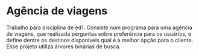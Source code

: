 # Agência de viagens
Trabalho para disciplina de ed1. 
Consiste num programa para uma agência de viagens, que realizada perguntas sobre preferência para os usuários, e define dentre os destinos disponíveis qual é a melhor opção para o cliente. Esse projeto utiliza árvores binárias de busca.  
